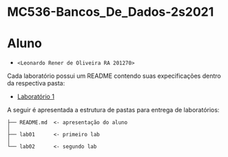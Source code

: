 # MC536-Bancos_De_Dados-2s2021

# Aluno
* `<Leonardo Rener de Oliveira RA 201270>`

Cada laboratório possui um README contendo suas expecificações dentro da respectiva pasta:

* [Laboratório 1](lab01/)

A seguir é apresentada a estrutura de pastas para entrega de laboratórios:

~~~
├── README.md  <- apresentação do aluno
│
├── lab01      <- primeiro lab
│
└── lab02      <- segundo lab
~~~